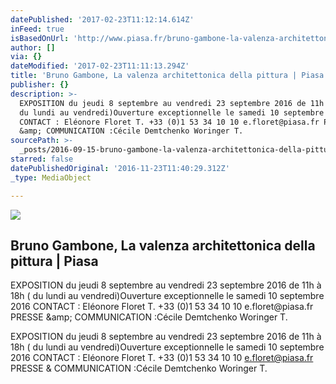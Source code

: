 ```yaml
---
datePublished: '2017-02-23T11:12:14.614Z'
inFeed: true
isBasedOnUrl: 'http://www.piasa.fr/bruno-gambone-la-valenza-architettonica-della-pittura'
author: []
via: {}
dateModified: '2017-02-23T11:11:13.294Z'
title: 'Bruno Gambone, La valenza architettonica della pittura | Piasa'
publisher: {}
description: >-
  EXPOSITION du jeudi 8 septembre au vendredi 23 septembre 2016 de 11h à 18h (
  du lundi au vendredi)Ouverture exceptionnelle le samedi 10 septembre 2016
  CONTACT : Eléonore Floret T. +33 (0)1 53 34 10 10 e.floret@piasa.fr PRESSE
  &amp; COMMUNICATION :Cécile Demtchenko Woringer T.
sourcePath: >-
  _posts/2016-09-15-bruno-gambone-la-valenza-architettonica-della-pittura-or-pia.md
starred: false
datePublishedOriginal: '2016-11-23T11:40:29.312Z'
_type: MediaObject

---
```

<article style=""><img src="https://imgflo.herokuapp.com/graph/2b2431f8e7ba7b0/57067598d3b43558249234e2d8a30c8f/noop.jpg?input=http%3A%2F%2Fwww.piasa.fr%2Fsites%2Fdefault%2Ffiles%2Fexpo_gambone.jpg" /><h1>Bruno Gambone, La valenza architettonica della pittura | Piasa</h1><p>EXPOSITION du jeudi 8 septembre au vendredi 23 septembre 2016 de 11h à 18h ( du lundi au vendredi)Ouverture exceptionnelle le samedi 10 septembre 2016 CONTACT : Eléonore Floret T. +33 (0)1 53 34 10 10 e.floret@piasa.fr PRESSE &amp;amp; COMMUNICATION :Cécile Demtchenko Woringer T.</p></article>

EXPOSITION du jeudi 8 septembre au vendredi 23 septembre 2016 de 11h à 18h ( du lundi au vendredi)Ouverture exceptionnelle le samedi 10 septembre 2016 CONTACT : Eléonore Floret T. +33 (0)1 53 34 10 10 e.floret@piasa.fr PRESSE &amp; COMMUNICATION :Cécile Demtchenko Woringer T.